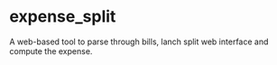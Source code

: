 # expense_split
A web-based tool to parse through bills, lanch split web interface and compute the expense.
